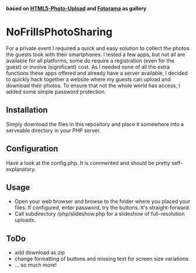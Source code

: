 **based on [HTML5-Photo-Upload](https://github.com/DynamsoftRD/HTML5-Photo-Upload) and [Fotorama](http://fotorama.io/) as gallery** 

# NoFrillsPhotoSharing
For a private event I required a quick and easy solution to collect the photos the guests took with their smartphones.
I tested a few apps, but not all are available for all platforms, some do require a registration (even for the guest) or involve (significant) cost.
As I needed none of all the extra functions these apps offered and already have a server available, I decided to quickly hack together a website where my guests can upload and download their photos.
To ensure that not the whole world has access, I added some simple password protection.

## Installation
Simply download the files in this repository and place it somewhere into a serveable directory in your PHP server.

## Configuration
Have a look at the config.php.
It is commented and should be pretty self-explanatory.

## Usage
- Open your web browser and browse to the folder where you placed your files.
If configured, enter password, try the buttons.
It's straight-forward.
- Call subdirectory /php/slideshow.php for a slideshow of full-resolution uploads.

## ToDo
- add download as zip
- change formatting of buttons and missing text for screen size variations
- ... so much more!